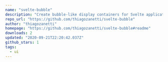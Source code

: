 ```yaml
---
name: "svelte-bubble"
description: "Create bubble-like display containers for Svelte applications."
repo_url: "https://github.com/thiagozanetti/svelte-bubble"
author: "thiagozanetti"
homepage: "https://github.com/thiagozanetti/svelte-bubble#readme"
downloads: 2
updated: "2020-09-21T22:20:42.037Z"
github_stars: 1
tags: 
  - ui
---
```

